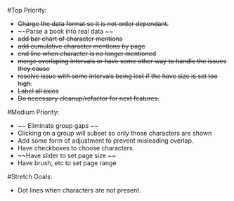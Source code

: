 

#Top Priority:
- ~~Charge the data format so it is not order dependant.~~
- ~~Parse a book into real data ~~
- ~~add bar chart of character mentions~~
- ~~add cumulative character mentions by page~~
- ~~end line when character is no longer mentioned~~
- ~~merge overlaping intervals or have some other way to handle the issues they cause~~
- ~~resolve issue with some intervals being lost if the have size is set too high.~~
- ~~Label all axies~~
- ~~Do necessary cleanup/refactor for next features.~~

#Medium Priority:
- ~~ Eliminate group gaps ~~
- Clicking on a group will subset so only those characters are shown
- Add some form of adjustment to prevent misleading overlap.
- Have checkboxes to choose characters.
- ~~Have slider to set page size ~~
- Have brush, etc to set page range

#Stretch Goals:
- Dot lines when characters are not present.
